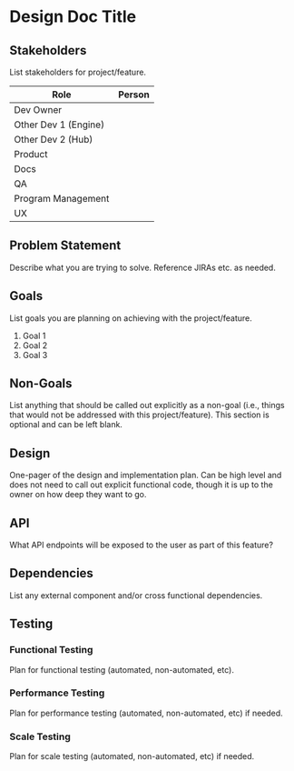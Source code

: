 # Design Doc Title

## Stakeholders

List stakeholders for project/feature.

| Role					| Person			|
|-----------------------|-------------------|
| Dev Owner 			|					|
| Other Dev 1 (Engine)	|					|
| Other Dev 2 (Hub)		|					|
| Product				|					|
| Docs					|					|
| QA					|					|
| Program Management	|					|
| UX					|					|

## Problem Statement

Describe what you are trying to solve. Reference JIRAs etc. as needed.

## Goals

List goals you are planning on achieving with the project/feature.

1. Goal 1
2. Goal 2
3. Goal 3

## Non-Goals

List anything that should be called out explicitly as a non-goal (i.e., things
that would not be addressed with this project/feature). This section is
optional and can be left blank.

## Design

One-pager of the design and implementation plan. Can be high level and does not
need to call out explicit functional code, though it is up to the owner on how
deep they want to go.

## API

What API endpoints will be exposed to the user as part of this feature?

## Dependencies

List any external component and/or cross functional dependencies.

## Testing

### Functional Testing

Plan for functional testing (automated, non-automated, etc).

### Performance Testing

Plan for performance testing (automated, non-automated, etc) if needed.

### Scale Testing

Plan for scale testing (automated, non-automated, etc) if needed.
